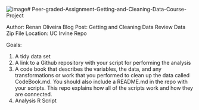 ![image](https://github.com/raoliveira4/Peer-graded-Assignment-Getting-and-Cleaning-Data-Course-Project/assets/134617111/b7b0bec1-b1ad-4bc7-87e5-c3496ffe0e52)# Peer-graded-Assignment-Getting-and-Cleaning-Data-Course-Project

Author: Renan Oliveira
Blog Post: Getting and Cleaning Data Review
Data Zip File Location: UC Irvine Repo

Goals:

1. A tidy data set
2. A link to a Github repository with your script for performing the analysis
3. A code book that describes the variables, the data, and any transformations or work that you performed to clean up the data called CodeBook.md. You should also include a README.md in the repo with your scripts. This repo explains how all of the scripts work and how they are connected.
4. Analysis R Script
